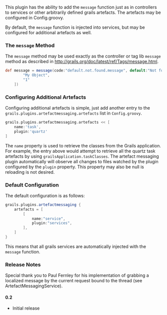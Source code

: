 This plugin has the ability to add the `message` function just as in controllers to services or other
arbitrarily defined grails artefacts.  The artefacts may be configured in Config.groovy.

By default, the `message` function is injected into services, but may be configured for additional artefacts as well.

### The `message` Method

The `message` method may be used exactly as the controller or tag lib `message` method as described in 
http://grails.org/doc/latest/ref/Tags/message.html.

```groovy
def message = message(code:"default.not.found.message", default:"Not found", args:[
		"My Object",
		"1"
	])
```

### Configuring Additional Artefacts

Configuring additional artefacts is simple, just add another entry to the `grails.plugins.artefactmessaging.artefacts`
list in `Config.groovy`.

```groovy
grails.plugins.artefactmessaging.artefacts << [
	name:'task',
	plugin:'quartz'
]
```

The `name` property is used to retrieve the classes from the Grails application.  For example, the entry above
would attempt to retrieve all the quartz task artefacts by using `grailsApplication.taskClasses`.  The artefact 
messaging plugin automatically will observe all changes to files watched by the plugin configured by the
`plugin` property.  This property may also be null is reloading is not desired.

### Default Configuration

The default configuration is as follows:

```groovy
grails.plugins.artefactmessaging {
	artefacts = [
		[
			name:"service",
			plugin:"services",
		],
	]
}
```

This means that all grails services are automatically injected with the `message` function.

### Release Notes

Special thank you to Paul Fernley for his implementation of grabbing a localized message by the current
request bound to the thread (see ArtefactMessagingService).

#### 0.2

* Initial release